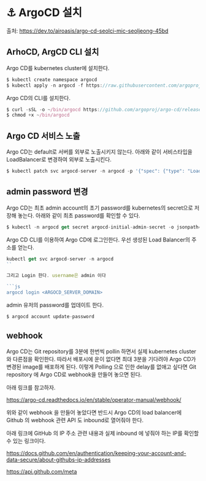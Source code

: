 # ⚓ ArgoCD 설치

출처: https://dev.to/airoasis/argo-cd-seolci-mic-seoljeong-45bd

## ArhoCD, ArgCD CLI 설치

Argo CD를 kubernetes cluster에 설치한다.

```js
$ kubectl create namespace argocd
$ kubectl apply -n argocd -f https://raw.githubusercontent.com/argoproj/argo-cd/stable/manifests/ha/install.yaml
```

Argo CD의 CLI를 설치한다.

```js
$ curl -sSL -o ~/bin/argocd https://github.com/argoproj/argo-cd/releases/latest/download/argocd-linux-amd64
$ chmod +x ~/bin/argocd
```

## Argo CD 서비스 노출

Argo CD는 default로 서버를 외부로 노출시키지 않는다. 아래와 같이 서비스타입을 LoadBalancer로 변경하여 외부로 노출시킨다.

```js
$ kubectl patch svc argocd-server -n argocd -p '{"spec": {"type": "LoadBalancer"}}'
```

## admin password 변경

Argo CD는 최초 admin account의 초기 password를 kubernetes의 secret으로 저장해 놓는다. 아래와 같이 최초 password를 확인할 수 있다.

```js
$ kubectl -n argocd get secret argocd-initial-admin-secret -o jsonpath="{.data.password}" | base64 -d; echo
```

Argo CD CLI를 이용하여 Argo CD에 로그인한다. 우선 생성된 Load Balancer의 주소를 얻는다.

```js
kubectl get svc argocd-server -n argocd
``

그리고 Login 한다. username은 admin 이다

```js
argocd login <ARGOCD_SERVER_DOMAIN>
```

admin 유저의 password를 업데이트 한다.

```js
$ argocd account update-password
```

## webhook

Argo CD는 Git repository를 3분에 한번씩 pollin 하면서 실제 kubernetes cluster 와 다른점을 확인한다. 따라서 배포시에 운이 없다면 최대 3분을 기다려야 Argo CD가 변경된 image를 배포하게 된다. 이렇게 Polling 으로 인한 delay를 없애고 싶다면 Git repository 에 Argo CD로 webhook을 만들어 놓으면 된다.

아래 링크를 참고하자.

https://argo-cd.readthedocs.io/en/stable/operator-manual/webhook/

위와 같이 webhook 을 만들어 놓았다면 반드시 Argo CD의 load balancer에 Github 의 webhook 관련 API 도 inbound로 열어줘야 한다.

아래 링크에 GitHub 의 IP 주소 관련 내용과 실제 inbound 에 넣줘야 하는 IP를 확인할 수 있는 링크이다.

https://docs.github.com/en/authentication/keeping-your-account-and-data-secure/about-githubs-ip-addresses

https://api.github.com/meta
